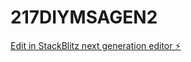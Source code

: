 # 217DIYMSAGEN2

[Edit in StackBlitz next generation editor ⚡️](https://stackblitz.com/~/github.com/ProfessorDutch/217DIYMSAGEN2)
